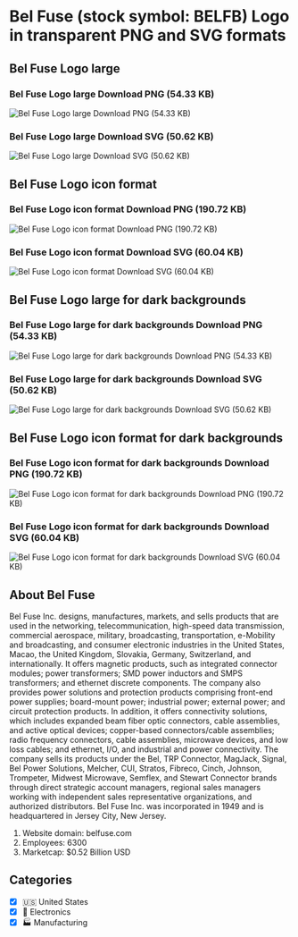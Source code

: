 # Bel Fuse (stock symbol: BELFB) Logo in transparent PNG and SVG formats

## Bel Fuse Logo large

### Bel Fuse Logo large Download PNG (54.33 KB)

![Bel Fuse Logo large Download PNG (54.33 KB)](/img/orig/BELFB_BIG-7e2b426e.png)

### Bel Fuse Logo large Download SVG (50.62 KB)

![Bel Fuse Logo large Download SVG (50.62 KB)](/img/orig/BELFB_BIG-9d04acad.svg)

## Bel Fuse Logo icon format

### Bel Fuse Logo icon format Download PNG (190.72 KB)

![Bel Fuse Logo icon format Download PNG (190.72 KB)](/img/orig/BELFB-88e19226.png)

### Bel Fuse Logo icon format Download SVG (60.04 KB)

![Bel Fuse Logo icon format Download SVG (60.04 KB)](/img/orig/BELFB-3070af5b.svg)

## Bel Fuse Logo large for dark backgrounds

### Bel Fuse Logo large for dark backgrounds Download PNG (54.33 KB)

![Bel Fuse Logo large for dark backgrounds Download PNG (54.33 KB)](/img/orig/BELFB_BIG.D-7370a828.png)

### Bel Fuse Logo large for dark backgrounds Download SVG (50.62 KB)

![Bel Fuse Logo large for dark backgrounds Download SVG (50.62 KB)](/img/orig/BELFB_BIG.D-dcf4dab5.svg)

## Bel Fuse Logo icon format for dark backgrounds

### Bel Fuse Logo icon format for dark backgrounds Download PNG (190.72 KB)

![Bel Fuse Logo icon format for dark backgrounds Download PNG (190.72 KB)](/img/orig/BELFB.D-c8e1f402.png)

### Bel Fuse Logo icon format for dark backgrounds Download SVG (60.04 KB)

![Bel Fuse Logo icon format for dark backgrounds Download SVG (60.04 KB)](/img/orig/BELFB.D-10c93ef3.svg)

## About Bel Fuse

Bel Fuse Inc. designs, manufactures, markets, and sells products that are used in the networking, telecommunication, high-speed data transmission, commercial aerospace, military, broadcasting, transportation, e-Mobility and broadcasting, and consumer electronic industries in the United States, Macao, the United Kingdom, Slovakia, Germany, Switzerland, and internationally. It offers magnetic products, such as integrated connector modules; power transformers; SMD power inductors and SMPS transformers; and ethernet discrete components. The company also provides power solutions and protection products comprising front-end power supplies; board-mount power; industrial power; external power; and circuit protection products. In addition, it offers connectivity solutions, which includes expanded beam fiber optic connectors, cable assemblies, and active optical devices; copper-based connectors/cable assemblies; radio frequency connectors, cable assemblies, microwave devices, and low loss cables; and ethernet, I/O, and industrial and power connectivity. The company sells its products under the Bel, TRP Connector, MagJack, Signal, Bel Power Solutions, Melcher, CUI, Stratos, Fibreco, Cinch, Johnson, Trompeter, Midwest Microwave, Semflex, and Stewart Connector brands through direct strategic account managers, regional sales managers working with independent sales representative organizations, and authorized distributors. Bel Fuse Inc. was incorporated in 1949 and is headquartered in Jersey City, New Jersey.

1. Website domain: belfuse.com
2. Employees: 6300
3. Marketcap: $0.52 Billion USD


## Categories
- [x] 🇺🇸 United States
- [x] 🔌 Electronics
- [x] 🏭 Manufacturing
